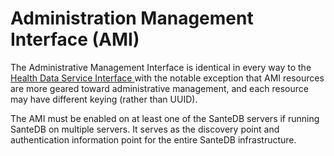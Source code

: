 # Administration Management Interface (AMI)

The Administrative Management Interface is identical in every way to the [Health Data Service Interface ](../health-data-service-interface-hdsi.md)with the notable exception that AMI resources are more geared toward administrative management, and each resource may have different keying (rather than UUID).

The AMI must be enabled on at least one of the SanteDB servers if running SanteDB on multiple servers. It serves as the discovery point and authentication information point for the entire SanteDB infrastructure.
